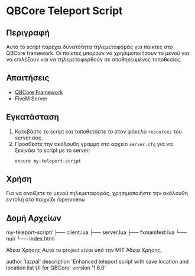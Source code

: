 # QBCore Teleport Script

## Περιγραφή

Αυτό το script παρέχει δυνατότητα τηλεμεταφοράς για παίκτες στο QBCore framework. Οι παίκτες μπορούν να χρησιμοποιήσουν το μενού για να επιλέξουν και να τηλεμεταφερθούν σε αποθηκευμένες τοποθεσίες.

## Απαιτήσεις

- [QBCore Framework](https://github.com/qbcore-framework/qb-core)
- FiveM Server

## Εγκατάσταση

1. Κατεβάστε το script και τοποθετήστε το στον φάκελο `resources` του server σας.
2. Προσθέστε την ακόλουθη γραμμή στο αρχείο `server.cfg` για να ξεκινάει το script με το server:
   ```plaintext
   ensure my-teleport-script

## Χρήση
Για να ανοίξετε το μενού τηλεμεταφοράς, χρησιμοποιήστε την ακόλουθη εντολή στο παιχνίδι
/openmenu

## Δομή Αρχείων
my-teleport-script/
├── client.lua
├── server.lua
├── fxmanifest.lua
└── nui/
    └── index.html

Άδεια Χρήσης
Αυτό το project είναι υπό την MIT Άδεια Χρήσης. 


author 'lazpal'
description 'Enhanced teleport script with save location and location list UI for QBCore'
version '1.6.0'
